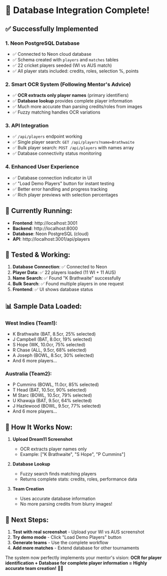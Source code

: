 # 🎉 Database Integration Complete!

## ✅ Successfully Implemented

### 1. **Neon PostgreSQL Database**
- ✅ Connected to Neon cloud database
- ✅ Schema created with `players` and `matches` tables
- ✅ 22 cricket players seeded (WI vs AUS match)
- ✅ All player stats included: credits, roles, selection %, points

### 2. **Smart OCR System (Following Mentor's Advice)**
- ✅ **OCR extracts only player names** (primary identifiers)
- ✅ **Database lookup** provides complete player information
- ✅ Much more accurate than parsing credits/roles from images
- ✅ Fuzzy matching handles OCR variations

### 3. **API Integration**
- ✅ `/api/players` endpoint working
- ✅ Single player search: `GET /api/players?name=Brathwaite`
- ✅ Bulk player search: `POST /api/players` with names array
- ✅ Database connectivity status monitoring

### 4. **Enhanced User Experience**
- ✅ Database connection indicator in UI
- ✅ "Load Demo Players" button for instant testing
- ✅ Better error handling and progress tracking
- ✅ Rich player previews with selection percentages

## 🚀 **Currently Running:**

- **Frontend**: http://localhost:3001
- **Backend**: http://localhost:8000
- **Database**: Neon PostgreSQL (cloud)
- **API**: http://localhost:3001/api/players

## 🧪 **Tested & Working:**

1. **Database Connection**: ✅ Connected to Neon
2. **Player Data**: ✅ 22 players loaded (11 WI + 11 AUS)
3. **Name Search**: ✅ Found "K Brathwaite" successfully
4. **Bulk Search**: ✅ Found multiple players in one request
5. **Frontend**: ✅ UI shows database status

## 📊 **Sample Data Loaded:**

### West Indies (Team1):
- K Brathwaite (BAT, 8.5cr, 25% selected)
- J Campbell (BAT, 8.0cr, 19% selected)
- S Hope (WK, 10.0cr, 75% selected)
- R Chase (ALL, 9.5cr, 68% selected)
- A Joseph (BOWL, 8.5cr, 30% selected)
- And 6 more players...

### Australia (Team2):
- P Cummins (BOWL, 11.0cr, 85% selected)
- T Head (BAT, 10.5cr, 90% selected)
- M Starc (BOWL, 10.5cr, 79% selected)
- U Khawaja (BAT, 9.5cr, 64% selected)
- J Hazlewood (BOWL, 9.5cr, 77% selected)
- And 6 more players...

## 🎯 **How It Works Now:**

1. **Upload Dream11 Screenshot**
   - OCR extracts player names only
   - Example: ["K Brathwaite", "S Hope", "P Cummins"]

2. **Database Lookup**
   - Fuzzy search finds matching players
   - Returns complete stats: credits, roles, performance data

3. **Team Creation**
   - Uses accurate database information
   - No more parsing credits from blurry images!

## 🔄 **Next Steps:**

1. **Test with real screenshot** - Upload your WI vs AUS screenshot
2. **Try demo mode** - Click "Load Demo Players" button
3. **Generate teams** - Use the complete workflow
4. **Add more matches** - Extend database for other tournaments

The system now perfectly implements your mentor's vision: **OCR for player identification + Database for complete player information = Highly accurate team creation!** 🏏✨
